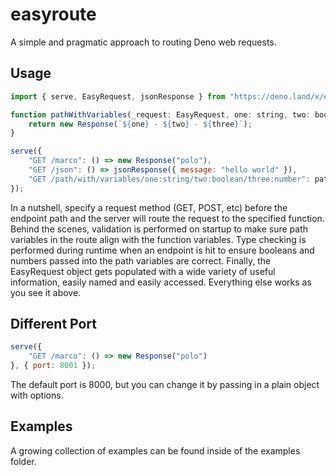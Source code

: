 # easyroute

A simple and pragmatic approach to routing Deno web requests.

## Usage

```js
import { serve, EasyRequest, jsonResponse } from "https://deno.land/x/easyroute@0.1.0/mod.ts";

function pathWithVariables(_request: EasyRequest, one: string, two: boolean, three: number): Response {
	return new Response(`${one} - ${two} - ${three}`);
}

serve({
	"GET /marco": () => new Response("polo"),
	"GET /json": () => jsonResponse({ message: "hello world" }),
	"GET /path/with/variables/one:string/two:boolean/three:number": pathWithVariables
});
```

In a nutshell, specify a request method (GET, POST, etc) before the endpoint path and the server will route the request to the specified function. Behind the scenes, validation is performed on startup to make sure path variables in the route align with the function variables. Type checking is performed during runtime when an endpoint is hit to ensure booleans and numbers passed into the path variables are correct. Finally, the EasyRequest object gets populated with a wide variety of useful information, easily named and easily accessed. Everything else works as you see it above.

## Different Port

```js
serve({
	"GET /marco": () => new Response("polo")
}, { port: 8001 });
```

The default port is 8000, but you can change it by passing in a plain object with options.

## Examples

A growing collection of examples can be found inside of the examples folder.
